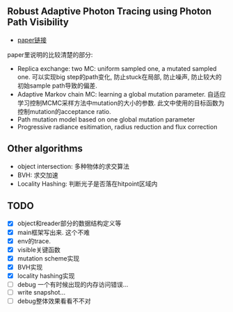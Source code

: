 Robust Adaptive Photon Tracing using Photon Path Visibility
-----------------------------------------------------------

* [paper链接](http://graphics.ucsd.edu/~henrik/papers/robust_adaptive_progressive_photon_mapping.pdf)

paper里说明的比较清楚的部分:

* Replica exchange: two MC: uniform sampled one, a mutated sampled one. 可以实现big step的path变化, 防止stuck在局部, 防止噪声, 防止较大的初始sample path导致的偏差.
* Adaptive Markov chain MC: learning a global mutation parameter. 自适应学习控制MCMC采样方法中mutation的大小的参数. 此文中使用的目标函数为控制mutation的acceptance ratio.
* Path mutation model based on one global mutation parameter
* Progressive radiance esitimation, radius reduction and flux correction


Other algorithms
--------------

* object intersection: 多种物体的求交算法
* BVH: 求交加速
* Locality Hashing: 判断光子是否落在hitpoint区域内


TODO
----
- [x] object和reader部分的数据结构定义等
- [x] main框架写出来. 这个不难
- [x] env的trace.
- [x] visible关键函数
- [x] mutation scheme实现
- [x] BVH实现
- [x] locality hashing实现
- [ ] debug 一个有时候出现的内存访问错误...
- [ ] write snapshot...
- [ ] debug整体效果看看不不对

